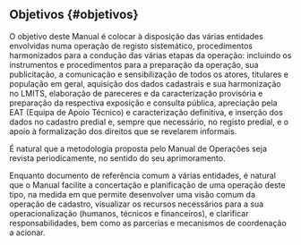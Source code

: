 ## Objetivos {#objetivos}

O objetivo deste Manual é colocar à disposição das várias entidades envolvidas numa operação de registo sistemático, procedimentos harmonizados para a condução das várias etapas da operação: incluindo os instrumentos e procedimentos para a preparação da operação, sua publicitação, a comunicação e sensibilização de todos os atores, titulares e população em geral, aquisição dos dados cadastrais e sua harmonização no LMITS, elaboração de pareceres e da caracterização provisória e preparação da respectiva exposição e consulta pública, apreciação pela EAT (Equipa de Apoio Técnico) e caracterização definitiva, e inserção dos dados no cadastro predial e, sempre que necessário, no registo predial, e o apoio à formalização dos direitos que se revelarem informais.

É natural que a metodologia proposta pelo Manual de Operações seja revista periodicamente, no sentido do seu aprimoramento.

Enquanto documento de referência comum a várias entidades, é natural que o Manual facilite a concertação e planificação de uma operação deste tipo, na medida em que permite desenvolver uma visão comum da operação de cadastro, visualizar os recursos necessários para a sua operacionalização (humanos, técnicos e financeiros), e clarificar responsabilidades, bem como as parcerias e mecanismos de coordenação a acionar.